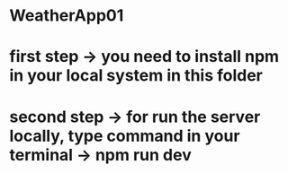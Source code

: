 # WeatherApp01

# first step -> you need to install npm in your local system in this folder
# second step -> for run the server locally, type command in your terminal -> npm run dev

